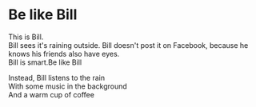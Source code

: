 # Be like Bill

This is Bill.\
Bill sees it's raining outside. Bill doesn't post it on Facebook, because he knows his friends also have eyes.\
Bill is smart.Be like Bill  

Instead, Bill listens to the rain  
With some music in the background  
And a warm cup of coffee  
